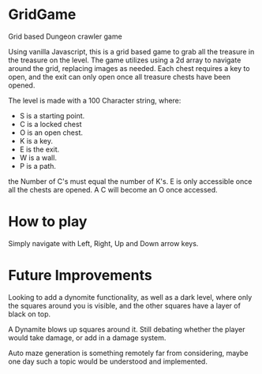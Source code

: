 # GridGame
Grid based Dungeon crawler game

Using vanilla Javascript, this is a grid based game to grab all the treasure in the treasure on the level. The game utilizes using a 2d array to navigate around the grid, replacing images as needed. Each chest requires a key to open, and the exit can only open once all treasure chests have been opened. 

The level is made with a 100 Character string, where:
- S is a starting point. 
- C is a locked chest
- O is an open chest.
- K is a key. 
- E is the exit. 
- W is a wall.
- P is a path. 

the Number of C's must equal the number of K's. E is only accessible once all the chests are opened. A C will become an O once accessed. 

# How to play

Simply navigate with Left, Right, Up and Down arrow keys. 

# Future Improvements

Looking to add a dynomite functionality, as well as a dark level, where only the squares around you is visible, and the other squares have a layer of black on top. 

A Dynamite blows up squares around it. Still debating whether the player would take damage, or add in a damage system. 

Auto maze generation is something remotely far from considering, maybe one day such a topic would be understood and implemented. 
